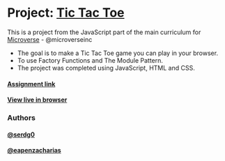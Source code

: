 # Project: [Tic Tac Toe](https://www.theodinproject.com/courses/javascript/lessons/tic-tac-toe-javascript)

This is a project from the JavaScript part of the main curriculum for [Microverse](https://www.microverse.org/) - @microverseinc

* The goal is to make a Tic Tac Toe game you can play in your browser.
* To use Factory Functions and The Module Pattern.
* The project was completed using JavaScript, HTML and CSS.

#### [Assignment link](https://www.theodinproject.com/courses/javascript/lessons/tic-tac-toe-javascript)

#### [View live in browser](#)

### Authors
 #### [@serdg0](https://github.com/serdg0/)
 #### [@eapenzacharias](https://github.com/eapenzacharias)
